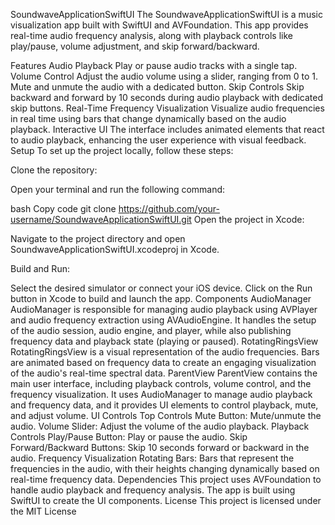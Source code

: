 SoundwaveApplicationSwiftUI
The SoundwaveApplicationSwiftUI is a music visualization app built with SwiftUI and AVFoundation. This app provides real-time audio frequency analysis, along with playback controls like play/pause, volume adjustment, and skip forward/backward.

Features
Audio Playback
Play or pause audio tracks with a single tap.
Volume Control
Adjust the audio volume using a slider, ranging from 0 to 1.
Mute and unmute the audio with a dedicated button.
Skip Controls
Skip backward and forward by 10 seconds during audio playback with dedicated skip buttons.
Real-Time Frequency Visualization
Visualize audio frequencies in real time using bars that change dynamically based on the audio playback.
Interactive UI
The interface includes animated elements that react to audio playback, enhancing the user experience with visual feedback.
Setup
To set up the project locally, follow these steps:

Clone the repository:

Open your terminal and run the following command:

bash
Copy code
git clone https://github.com/your-username/SoundwaveApplicationSwiftUI.git
Open the project in Xcode:

Navigate to the project directory and open SoundwaveApplicationSwiftUI.xcodeproj in Xcode.

Build and Run:

Select the desired simulator or connect your iOS device.
Click on the Run button in Xcode to build and launch the app.
Components
AudioManager
AudioManager is responsible for managing audio playback using AVPlayer and audio frequency extraction using AVAudioEngine.
It handles the setup of the audio session, audio engine, and player, while also publishing frequency data and playback state (playing or paused).
RotatingRingsView
RotatingRingsView is a visual representation of the audio frequencies.
Bars are animated based on frequency data to create an engaging visualization of the audio's real-time spectral data.
ParentView
ParentView contains the main user interface, including playback controls, volume control, and the frequency visualization.
It uses AudioManager to manage audio playback and frequency data, and it provides UI elements to control playback, mute, and adjust volume.
UI Controls
Top Controls
Mute Button: Mute/unmute the audio.
Volume Slider: Adjust the volume of the audio playback.
Playback Controls
Play/Pause Button: Play or pause the audio.
Skip Forward/Backward Buttons: Skip 10 seconds forward or backward in the audio.
Frequency Visualization
Rotating Bars: Bars that represent the frequencies in the audio, with their heights changing dynamically based on real-time frequency data.
Dependencies
This project uses AVFoundation to handle audio playback and frequency analysis.
The app is built using SwiftUI to create the UI components.
License
This project is licensed under the MIT License
